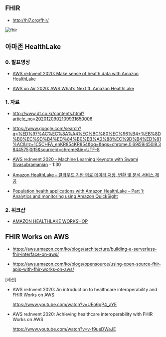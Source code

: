 ## FHIR ##

* http://hl7.org/fhir/

![fhir](https://github.com/gnosia93/datalake-on-aws/blob/main/images/fhir.png)


## 아마존 HealthLake ##

### 0. 발표영상 ###

* [AWS re:Invent 2020: Make sense of health data with Amazon HealthLake](https://www.youtube.com/watch?v=Ld2Uno3V4Xk)

* [AWS on Air 2020: AWS What’s Next ft. Amazon HealthLake](https://www.youtube.com/watch?v=I90EgWkb-O0)



### 1. 자료 ###

* http://www.dt.co.kr/contents.html?article_no=2020120902109931650006

* https://www.google.com/search?q=%ED%97%AC%EC%8A%A4%EC%BC%80%EC%96%B4+%EB%8D%B0%EC%9D%B4%ED%84%B0%EB%A0%88%EC%9D%B4%ED%81%AC&rlz=1C5CHFA_enKR854KR854&oq=&aqs=chrome.0.69i59i450l8.3844575j0j15&sourceid=chrome&ie=UTF-8

* [AWS re:Invent 2020 - Machine Learning Keynote with Swami Sivasubramanian](https://www.youtube.com/watch?v=PjDysgCvRqY) - 1:30


* [Amazon HealthLake – 클라우드 기반 의료 데이터 저장, 변환 및 분석 서비스 제공](https://aws.amazon.com/ko/blogs/korea/new-amazon-healthlake-to-store-transform-and-analyze-petabytes-of-health-and-life-sciences-data-in-the-cloud/)

* [Population health applications with Amazon HealthLake – Part 1: Analytics and monitoring using Amazon QuickSight](https://aws.amazon.com/ko/blogs/machine-learning/population-health-applications-with-amazon-healthlake-part-1-analytics-and-monitoring-using-amazon-quicksight/)

### 2. 워크샵 ###

* [AMAZON HEALTHLAKE WORKSHOP](https://amazon-healthlake.workshop.aws/)



## FHIR Works on AWS ##

* https://aws.amazon.com/ko/blogs/architecture/building-a-serverless-fhir-interface-on-aws/

* https://aws.amazon.com/ko/blogs/opensource/using-open-source-fhir-apis-with-fhir-works-on-aws/

[세션]

* AWS re:Invent 2020: An introduction to healthcare interoperability and FHIR Works on AWS

  https://www.youtube.com/watch?v=UEo6gP4_aYE

* AWS re:Invent 2020: Achieving healthcare interoperability with FHIR Works on AWS

  https://www.youtube.com/watch?v=v-f9ueDWaJE
